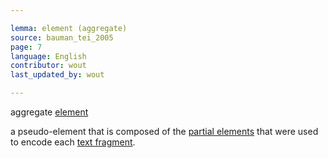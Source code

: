 ```yaml
---

lemma: element (aggregate)
source: bauman_tei_2005
page: 7
language: English
contributor: wout
last_updated_by: wout

---
```


aggregate [element](element.html)

a pseudo-element that is composed of the [partial elements](elementPartial.html) that were used to encode each [text fragment](textFragment.html).
